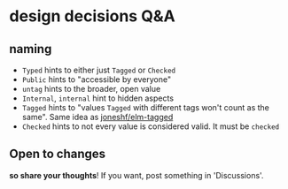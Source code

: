 # design decisions Q&A

## naming

  - `Typed` hints to either just `Tagged` or `Checked`
  - `Public` hints to "accessible by everyone"
  - `untag` hints to the broader, open value
  - `Internal`, `internal` hint to hidden aspects
  - `Tagged` hints to "values `Tagged` with different tags won't count as the same".
    Same idea as [joneshf/elm-tagged](https://package.elm-lang.org/packages/joneshf/elm-tagged/latest/)
  - `Checked` hints to not every value is considered valid. It must be `checked`

## Open to changes

**so share your thoughts**!
If you want, post something in 'Discussions'.
